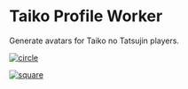 # Taiko Profile Worker

Generate avatars for Taiko no Tatsujin players.

[![circle](https://taiko-profile.jacob.workers.dev/?id=953144833346&circle)](https://taiko-profile.jacob.workers.dev/?id=953144833346&circle)

[![square](https://taiko-profile.jacob.workers.dev/?id=051574601641)](https://taiko-profile.jacob.workers.dev/?id=051574601641)
